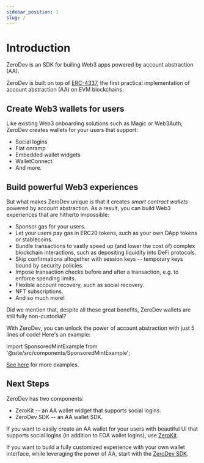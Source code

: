```yaml
---
sidebar_position: 1
slug: /
---
```


# Introduction

ZeroDev is an SDK for builing Web3 apps powered by account abstraction (AA).

ZeroDev is built on top of [ERC-4337](https://eips.ethereum.org/EIPS/eip-4337), the first practical implementation of account abstraction (AA) on EVM blockchains.

## Create Web3 wallets for users

Like existing Web3 onboarding solutions such as Magic or Web3Auth, ZeroDev creates wallets for your users that support:

- Social logins
- Fiat onramp
- Embedded wallet widgets
- WalletConnect
- And more.

## Build powerful Web3 experiences

But what makes ZeroDev unique is that it creates *smart contract wallets* powered by account abstraction.  As a result, you can build Web3 experiences that are hitherto impossible:

- Sponsor gas for your users.
- Let your users pay gas in ERC20 tokens, such as your own DApp tokens or stablecoins.
- Bundle transactions to vastly speed up (and lower the cost of) complex blockchain interactions, such as depositing liquidity into DeFi protocols.
- Skip confirmations altogether with session keys -- temporary keys bound by  security policies.
- Impose transaction checks before and after a transaction, e.g. to enforce spending limits.
- Flexible account recovery, such as social recovery.
- NFT subscriptions.
- And so much more!

Did we mention that, despite all these great benefits, ZeroDev wallets are still fully non-custodial?

With ZeroDev, you can unlock the power of account abstraction with just 5 lines of code!  Here's an example:

import SponsoredMintExample from '@site/src/components/SponsoredMintExample';

<SponsoredMintExample />

[See here](/category/account-abstraction) for more examples.

## Next Steps

ZeroDev has two components:

- ZeroKit -- an AA wallet widget that supports social logins.
- ZeroDev SDK -- an AA wallet SDK.

If you want to easily create an AA wallet for your users with beautiful UI that supports social logins (in addition to EOA wallet logins), use [ZeroKit](/zerokit/getting-started).

If you want to build a fully customized experience with your own wallet interface, while leveraging the power of AA, start with the [ZeroDev SDK](/sdk/intro).